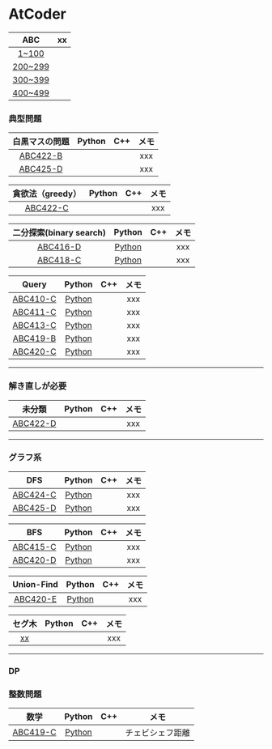# AtCoder

|ABC|xx|
|:--:|:--:|
|[1~100]()||
|[200~299]()||
|[300~399]()||
|[400~499]()||


### 典型問題
|白黒マスの問題|Python|C++|メモ|
|:--:|:--:|:--:|:--:|
|[ABC422-B](https://atcoder.jp/contests/abc422/tasks/abc422_b)|[]()|[]()|xxx|
|[ABC425-D](https://atcoder.jp/contests/abc425/tasks/abc425_d)|[]()|[]()|xxx|

|貪欲法（greedy）|Python|C++|メモ|
|:--:|:--:|:--:|:--:|
|[ABC422-C](https://atcoder.jp/contests/abc422/tasks/abc422_b)|[]()|[]()|xxx|


|二分探索(binary search)|Python|C++|メモ|
|:--:|:--:|:--:|:--:|
|[ABC416-D](https://atcoder.jp/contests/abc416/tasks/abc416_d)|[Python](https://github.com/kaneda05/AtCoder/blob/main/ABC_400/ABC416/D.py)|[]()|xxx|
|[ABC418-C](https://atcoder.jp/contests/abc418/tasks/abc418_c)|[Python](https://github.com/kaneda05/AtCoder/blob/main/ABC_400/ABC418/C.py)|[]()|xxx|

|Query|Python|C++|メモ|
|:--:|:--:|:--:|:--:|
|[ABC410-C](https://atcoder.jp/contests/abc410/tasks/abc410_c)|[Python](https://github.com/kaneda05/AtCoder/blob/main/ABC_400/ABC410/C.py)|[]()|xxx|
|[ABC411-C](https://atcoder.jp/contests/abc411/tasks/abc411_c)|[Python](https://github.com/kaneda05/AtCoder/blob/main/ABC_400/ABC411/C.py)|[]()|xxx|
|[ABC413-C](https://atcoder.jp/contests/abc413/tasks/abc413_c)|[Python](https://github.com/kaneda05/AtCoder/blob/main/ABC_400/ABC413/C.py)|[]()|xxx|
|[ABC419-B](https://atcoder.jp/contests/abc419/tasks/abc419_b)|[Python](https://github.com/kaneda05/AtCoder/blob/main/ABC_400/ABC419/B.py)|[]()|xxx|
|[ABC420-C](https://atcoder.jp/contests/abc420/tasks/abc420_c)|[Python](https://github.com/kaneda05/AtCoder/blob/main/ABC_400/ABC420/C.py)|[]()|xxx|

---

### 解き直しが必要
|未分類|Python|C++|メモ|
|:--:|:--:|:--:|:--:|
|[ABC422-D](https://atcoder.jp/contests/abc422/tasks/abc422_d)|[]()|[]()|xxx|

---

### グラフ系
|DFS|Python|C++|メモ|
|:--:|:--:|:--:|:--:|
|[ABC424-C](https://atcoder.jp/contests/abc424/tasks/abc424_c)|[Python](https://github.com/kaneda05/AtCoder/blob/main/ABC_400/ABC424/C.py)|[]()|xxx|
|[ABC425-D](https://atcoder.jp/contests/abc424/tasks/abc424_d)|[Python](https://github.com/kaneda05/AtCoder/blob/main/ABC_400/ABC424/D.py)|[]()|xxx|


|BFS|Python|C++|メモ|
|:--:|:--:|:--:|:--:|
|[ABC415-C](https://atcoder.jp/contests/abc415/tasks/abc415_c)|[Python](https://github.com/kaneda05/AtCoder/blob/main/ABC_400/ABC415/C.py)|[]()|xxx|
|[ABC420-D](https://atcoder.jp/contests/abc420/tasks/abc420_d)|[Python](https://github.com/kaneda05/AtCoder/blob/main/ABC_400/ABC420/D.py)|[]()|xxx|



|Union-Find|Python|C++|メモ|
|:--:|:--:|:--:|:--:|
|[ABC420-E](https://atcoder.jp/contests/abc420/tasks/abc420_e)|[Python](https://github.com/kaneda05/AtCoder/blob/main/ABC_400/ABC420/E.py)|[]()|xxx|

|セグ木|Python|C++|メモ|
|:--:|:--:|:--:|:--:|
|[xx](https://atcoder.jp/contests/abc422/tasks/abc422_d)|[]()|[]()|xxx|

---

### DP

### 整数問題

|数学|Python|C++|メモ|
|:--:|:--:|:--:|:--:|
|[ABC419-C](https://atcoder.jp/contests/abc419/tasks/abc419_c)|[Python](https://github.com/kaneda05/AtCoder/blob/main/ABC_400/ABC419/C.py)|[]()|チェビシェフ距離|